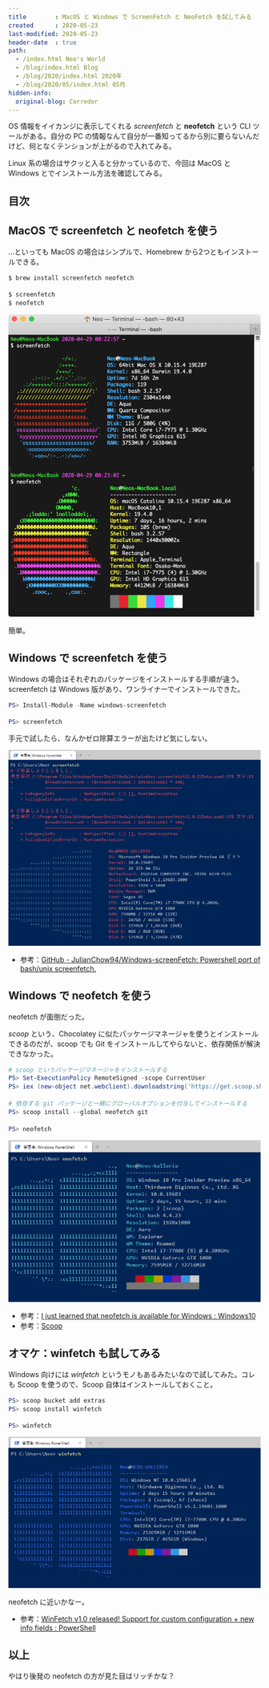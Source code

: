 ```yaml
---
title        : MacOS と Windows で ScreenFetch と NeoFetch を試してみる
created      : 2020-05-23
last-modified: 2020-05-23
header-date  : true
path:
  - /index.html Neo's World
  - /blog/index.html Blog
  - /blog/2020/index.html 2020年
  - /blog/2020/05/index.html 05月
hidden-info:
  original-blog: Corredor
---
```


OS 情報をイイカンジに表示してくれる _screenfetch_ と **neofetch** という CLI ツールがある。自分の PC の情報なんて自分が一番知ってるから別に要らないんだけど、何となくテンションが上がるので入れてみる。

Linux 系の場合はサクッと入ると分かっているので、今回は MacOS と Windows とでインストール方法を確認してみる。

## 目次

## MacOS で screenfetch と neofetch を使う

…といっても MacOS の場合はシンプルで、Homebrew から2つともインストールできる。

```bash
$ brew install screenfetch neofetch

$ screenfetch
$ neofetch
```

![Mac](23-02-03.png)

簡単。

## Windows で screenfetch を使う

Windows の場合はそれぞれのパッケージをインストールする手順が違う。screenfetch は Windows 版があり、ワンライナーでインストールできた。

```powershell
PS> Install-Module -Name windows-screenfetch

PS> screenfetch
```

手元で試したら、なんかゼロ除算エラーが出たけど気にしない。

![Windows](23-02-02.png)

- 参考：[GitHub - JulianChow94/Windows-screenFetch: Powershell port of bash/unix screenfetch.](https://github.com/JulianChow94/Windows-screenFetch)

## Windows で neofetch を使う

neofetch が面倒だった。

_scoop_ という、Chocolatey に似たパッケージマネージャを使うとインストールできるのだが、scoop でも Git をインストールしてやらないと、依存関係が解決できなかった。

```powershell
# scoop というパッケージマネージャをインストールする
PS> Set-ExecutionPolicy RemoteSigned -scope CurrentUser
PS> iex (new-object net.webclient).downloadstring('https://get.scoop.sh')

# 依存する git パッケージと一緒にグローバルオプションを付与してインストールする
PS> scoop install --global neofetch git

PS> neofetch
```

![面倒だった neofetch](23-02-01.png)

- 参考：[I just learned that neofetch is available for Windows : Windows10](https://www.reddit.com/r/Windows10/comments/a2evi1/i_just_learned_that_neofetch_is_available_for/)
- 参考：[Scoop](https://scoop.sh/)

## オマケ：winfetch も試してみる

Windows 向けには _winfetch_ というモノもあるみたいなので試してみた。コレも Scoop を使うので、Scoop 自体はインストールしておくこと。

```powershell
PS> scoop bucket add extras
PS> scoop install winfetch

PS> winfetch
```

![winfetch](23-02-04.png)

neofetch に近いかなー。

- 参考：[WinFetch v1.0 released! Support for custom configuration + new info fields : PowerShell](https://www.reddit.com/r/PowerShell/comments/b9effr/winfetch_v10_released_support_for_custom/)

## 以上

やはり後発の neofetch の方が見た目はリッチかな？
